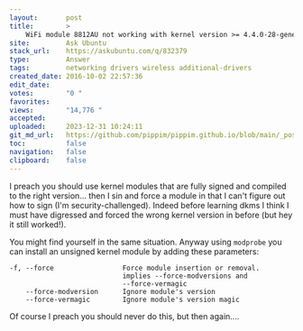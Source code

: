 ```yaml
---
layout:       post
title:        >
    WiFi module 8812AU not working with kernel version >= 4.4.0-28-generic
site:         Ask Ubuntu
stack_url:    https://askubuntu.com/q/832379
type:         Answer
tags:         networking drivers wireless additional-drivers
created_date: 2016-10-02 22:57:36
edit_date:    
votes:        "0 "
favorites:    
views:        "14,776 "
accepted:     
uploaded:     2023-12-31 10:24:11
git_md_url:   https://github.com/pippim/pippim.github.io/blob/main/_posts/2016/2016-10-02-WiFi-module-8812AU-not-working-with-kernel-version-__-4.4.0-28-generic.md
toc:          false
navigation:   false
clipboard:    false
---
```


I preach you should use kernel modules that are fully signed and compiled to the right version... then I sin and force a module in that I can't figure out how to sign (I'm security-challenged). Indeed before learning dkms I think I must have digressed and forced the wrong kernel version in before (but hey it still worked!).

You might find yourself in the same situation. Anyway using `modprobe` you can install an unsigned kernel module by adding these parameters:

	-f, --force                 Force module insertion or removal.
	                            implies --force-modversions and
	                            --force-vermagic
	    --force-modversion      Ignore module's version
	    --force-vermagic        Ignore module's version magic

Of course I preach you should never do this, but then again....





